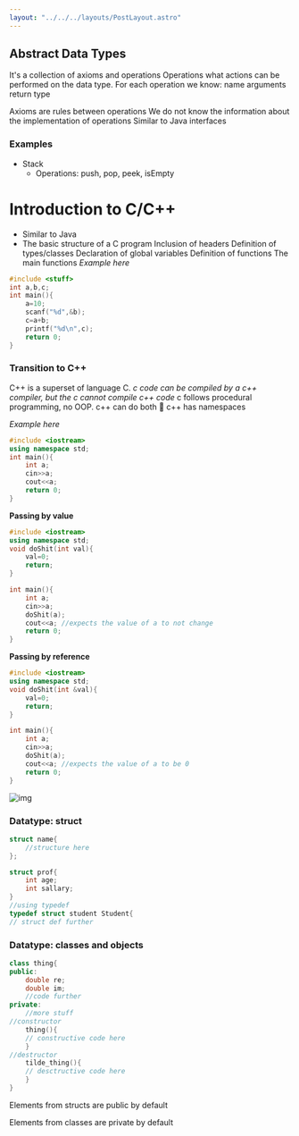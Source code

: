 ```yaml
---
layout: "../../../layouts/PostLayout.astro"
---
```


## Abstract Data Types

It's a collection of axioms and operations
Operations
what actions can be performed on the data type. For each operation we know:
name
arguments
return type

Axioms are rules between operations
We do not know the information about the implementation of operations
Similar to Java interfaces

### Examples

- Stack
  - Operations: push, pop, peek, isEmpty

# Introduction to C/C++

- Similar to Java
- The basic structure of a C program
  Inclusion of headers
  Definition of types/classes
  Declaration of global variables
  Definition of functions
  The main functions
  _Example here_

```c
#include <stuff>
int a,b,c;
int main(){
	a=10;
	scanf("%d",&b);
	c=a+b;
	printf("%d\n",c);
	return 0;
}
```

### Transition to C++

C++ is a superset of language C.
_c code can be compiled by a c++ compiler, but the c cannot compile c++ code_
c follows procedural programming, no OOP.
c++ can do both 💪
c++ has namespaces

_Example here_

```c++
#include <iostream>
using namespace std;
int main(){
	int a;
	cin>>a;
	cout<<a;
	return 0;
}
```

**Passing by value**

```c++
#include <iostream>
using namespace std;
void doShit(int val){
	val=0;
	return;
}

int main(){
	int a;
	cin>>a;
	doShit(a);
	cout<<a; //expects the value of a to not change
	return 0;
}
```

**Passing by reference**

```c++
#include <iostream>
using namespace std;
void doShit(int &val){
	val=0;
	return;
}

int main(){
	int a;
	cin>>a;
	doShit(a);
	cout<<a; //expects the value of a to be 0
	return 0;
}
```

![img](https://www.sitesbay.com/cpp/images/data-type-in-cpp.jpg)

### Datatype: struct

```c++
struct name{
	//structure here
};

struct prof{
	int age;
	int sallary;
}
//using typedef
typedef struct student Student{
// struct def further
```

### Datatype: classes and objects

```c++
class thing{
public:
	double re;
	double im;
	//code further
private:
	//more stuff
//constructor
	thing(){
	// constructive code here
	}
//destructor
	tilde_thing(){
	// desctructive code here
	}
}
```

Elements from structs are public by default

Elements from classes are private by default
